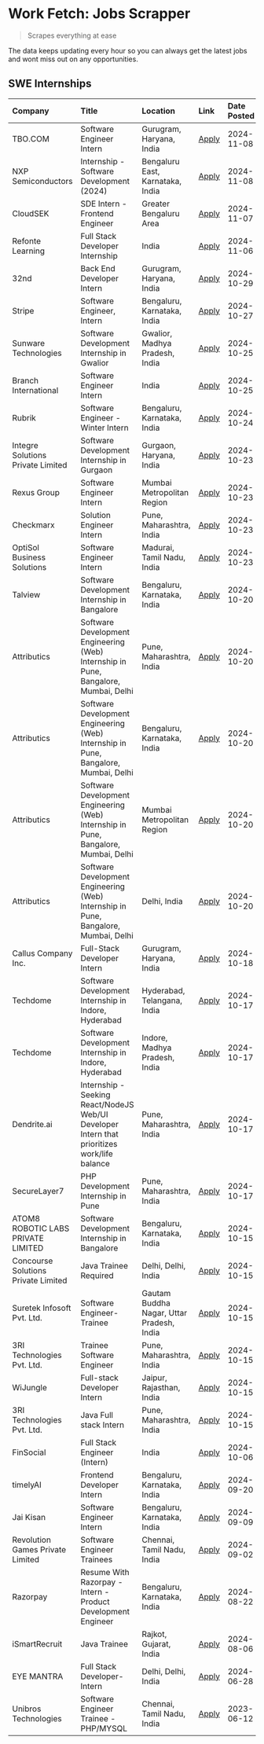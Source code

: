 # Work Fetch: Jobs Scrapper
> Scrapes everything at ease

The data keeps updating every hour so you can always get the latest jobs and wont miss out on any opportunities.

## SWE Internships
<!--START_SECTION:workfetch-->
| Company                             | Title                                                                                        | Location                                  | Link                                                                                                                                                                                                                                                             | Date Posted   |
|:------------------------------------|:---------------------------------------------------------------------------------------------|:------------------------------------------|:-----------------------------------------------------------------------------------------------------------------------------------------------------------------------------------------------------------------------------------------------------------------|:--------------|
| TBO.COM                             | Software Engineer Intern                                                                     | Gurugram, Haryana, India                  | [Apply](https://in.linkedin.com/jobs/view/software-engineer-intern-at-tbo-com-4068302925?position=40&pageNum=0&refId=vlsArN5ekQ2HPAr01rgnnA%3D%3D&trackingId=0HdUEwzXLZUmkfJpki6BAg%3D%3D)                                                                       | 2024-11-08    |
| NXP Semiconductors                  | Internship - Software Development (2024)                                                     | Bengaluru East, Karnataka, India          | [Apply](https://in.linkedin.com/jobs/view/internship-software-development-2024-at-nxp-semiconductors-4072147018?position=52&pageNum=0&refId=vlsArN5ekQ2HPAr01rgnnA%3D%3D&trackingId=OBnyxD4kKd3EgS0pQK4hMw%3D%3D)                                                | 2024-11-08    |
| CloudSEK                            | SDE Intern - Frontend Engineer                                                               | Greater Bengaluru Area                    | [Apply](https://in.linkedin.com/jobs/view/sde-intern-frontend-engineer-at-cloudsek-4069317608?position=27&pageNum=0&refId=vlsArN5ekQ2HPAr01rgnnA%3D%3D&trackingId=NtRBXDYNKacrpnRAZDgzYg%3D%3D)                                                                  | 2024-11-07    |
| Refonte Learning                    | Full Stack Developer Internship                                                              | India                                     | [Apply](https://in.linkedin.com/jobs/view/full-stack-developer-internship-at-refonte-learning-4070516081?position=56&pageNum=0&refId=vlsArN5ekQ2HPAr01rgnnA%3D%3D&trackingId=OBjf%2FxU56Ppd1VObOAoj2Q%3D%3D)                                                     | 2024-11-06    |
| 32nd                                | Back End Developer Intern                                                                    | Gurugram, Haryana, India                  | [Apply](https://in.linkedin.com/jobs/view/back-end-developer-intern-at-32nd-4062280105?position=42&pageNum=0&refId=vlsArN5ekQ2HPAr01rgnnA%3D%3D&trackingId=D9l4TSR4PelrA0AUgA83TA%3D%3D)                                                                         | 2024-10-29    |
| Stripe                              | Software Engineer, Intern                                                                    | Bengaluru, Karnataka, India               | [Apply](https://in.linkedin.com/jobs/view/software-engineer-intern-at-stripe-4008214242?position=2&pageNum=0&refId=vlsArN5ekQ2HPAr01rgnnA%3D%3D&trackingId=pR3YFtAhP99WSfbD7MHtbw%3D%3D)                                                                         | 2024-10-27    |
| Sunware Technologies                | Software Development Internship in Gwalior                                                   | Gwalior, Madhya Pradesh, India            | [Apply](https://in.linkedin.com/jobs/view/software-development-internship-in-gwalior-at-sunware-technologies-4059018500?position=11&pageNum=0&refId=vlsArN5ekQ2HPAr01rgnnA%3D%3D&trackingId=o8Av3rGsHLOsbxTn0%2Bp%2F3A%3D%3D)                                    | 2024-10-25    |
| Branch International                | Software Engineer Intern                                                                     | India                                     | [Apply](https://in.linkedin.com/jobs/view/software-engineer-intern-at-branch-international-4054425650?position=39&pageNum=0&refId=vlsArN5ekQ2HPAr01rgnnA%3D%3D&trackingId=l4rMX1N0QxPeMMCuKOM3jQ%3D%3D)                                                          | 2024-10-25    |
| Rubrik                              | Software Engineer - Winter Intern                                                            | Bengaluru, Karnataka, India               | [Apply](https://in.linkedin.com/jobs/view/software-engineer-winter-intern-at-rubrik-4006567784?position=15&pageNum=0&refId=vlsArN5ekQ2HPAr01rgnnA%3D%3D&trackingId=HxtqCU%2F42qyD2y5pzAH2QA%3D%3D)                                                               | 2024-10-24    |
| Integre Solutions Private Limited   | Software Development Internship in Gurgaon                                                   | Gurgaon, Haryana, India                   | [Apply](https://in.linkedin.com/jobs/view/software-development-internship-in-gurgaon-at-integre-solutions-private-limited-4056951853?position=8&pageNum=0&refId=vlsArN5ekQ2HPAr01rgnnA%3D%3D&trackingId=BJzT38f3ZTbL8HJlj0frnA%3D%3D)                            | 2024-10-23    |
| Rexus Group                         | Software Engineer Intern                                                                     | Mumbai Metropolitan Region                | [Apply](https://in.linkedin.com/jobs/view/software-engineer-intern-at-rexus-group-4057599673?position=16&pageNum=0&refId=vlsArN5ekQ2HPAr01rgnnA%3D%3D&trackingId=K9T515TMo71wSZtcOBWDGQ%3D%3D)                                                                   | 2024-10-23    |
| Checkmarx                           | Solution Engineer Intern                                                                     | Pune, Maharashtra, India                  | [Apply](https://in.linkedin.com/jobs/view/solution-engineer-intern-at-checkmarx-4036405936?position=25&pageNum=0&refId=vlsArN5ekQ2HPAr01rgnnA%3D%3D&trackingId=rKZBcsK2gxMeXurRf5cgsg%3D%3D)                                                                     | 2024-10-23    |
| OptiSol Business Solutions          | Software Engineer Intern                                                                     | Madurai, Tamil Nadu, India                | [Apply](https://in.linkedin.com/jobs/view/software-engineer-intern-at-optisol-business-solutions-4056744789?position=58&pageNum=0&refId=vlsArN5ekQ2HPAr01rgnnA%3D%3D&trackingId=xEQ1NN3pqzZoQ4ivMup4dw%3D%3D)                                                    | 2024-10-23    |
| Talview                             | Software Development Internship in Bangalore                                                 | Bengaluru, Karnataka, India               | [Apply](https://in.linkedin.com/jobs/view/software-development-internship-in-bangalore-at-talview-4055420944?position=5&pageNum=0&refId=vlsArN5ekQ2HPAr01rgnnA%3D%3D&trackingId=j%2FIbzZtuHAHHPmM91TZ%2Ffw%3D%3D)                                                | 2024-10-20    |
| Attributics                         | Software Development Engineering (Web) Internship in Pune, Bangalore, Mumbai, Delhi          | Pune, Maharashtra, India                  | [Apply](https://in.linkedin.com/jobs/view/software-development-engineering-web-internship-in-pune-bangalore-mumbai-delhi-at-attributics-4055422918?position=9&pageNum=0&refId=vlsArN5ekQ2HPAr01rgnnA%3D%3D&trackingId=NlxPwwcxIkON8plIgGHDkA%3D%3D)              | 2024-10-20    |
| Attributics                         | Software Development Engineering (Web) Internship in Pune, Bangalore, Mumbai, Delhi          | Bengaluru, Karnataka, India               | [Apply](https://in.linkedin.com/jobs/view/software-development-engineering-web-internship-in-pune-bangalore-mumbai-delhi-at-attributics-4055425609?position=12&pageNum=0&refId=vlsArN5ekQ2HPAr01rgnnA%3D%3D&trackingId=wK2fPBZGAG8zO%2FSHdmr7nw%3D%3D)           | 2024-10-20    |
| Attributics                         | Software Development Engineering (Web) Internship in Pune, Bangalore, Mumbai, Delhi          | Mumbai Metropolitan Region                | [Apply](https://in.linkedin.com/jobs/view/software-development-engineering-web-internship-in-pune-bangalore-mumbai-delhi-at-attributics-4055422911?position=20&pageNum=0&refId=vlsArN5ekQ2HPAr01rgnnA%3D%3D&trackingId=f5LW6kznYccTDeDsZprMaQ%3D%3D)             | 2024-10-20    |
| Attributics                         | Software Development Engineering (Web) Internship in Pune, Bangalore, Mumbai, Delhi          | Delhi, India                              | [Apply](https://in.linkedin.com/jobs/view/software-development-engineering-web-internship-in-pune-bangalore-mumbai-delhi-at-attributics-4055423852?position=24&pageNum=0&refId=vlsArN5ekQ2HPAr01rgnnA%3D%3D&trackingId=OYvL0TaA%2BHk16rkTUqjLAw%3D%3D)           | 2024-10-20    |
| Callus Company Inc.                 | Full-Stack Developer Intern                                                                  | Gurugram, Haryana, India                  | [Apply](https://in.linkedin.com/jobs/view/full-stack-developer-intern-at-callus-company-inc-4052948592?position=32&pageNum=0&refId=vlsArN5ekQ2HPAr01rgnnA%3D%3D&trackingId=SM2NhCnKsfEh%2B91%2FfITQVA%3D%3D)                                                     | 2024-10-18    |
| Techdome                            | Software Development Internship in Indore, Hyderabad                                         | Hyderabad, Telangana, India               | [Apply](https://in.linkedin.com/jobs/view/software-development-internship-in-indore-hyderabad-at-techdome-4052727895?position=18&pageNum=0&refId=vlsArN5ekQ2HPAr01rgnnA%3D%3D&trackingId=JHvFWmI5ALI8rJZLFqeUaQ%3D%3D)                                           | 2024-10-17    |
| Techdome                            | Software Development Internship in Indore, Hyderabad                                         | Indore, Madhya Pradesh, India             | [Apply](https://in.linkedin.com/jobs/view/software-development-internship-in-indore-hyderabad-at-techdome-4052731284?position=19&pageNum=0&refId=vlsArN5ekQ2HPAr01rgnnA%3D%3D&trackingId=Fot5hw%2FxTjEE6zDVcRgQUw%3D%3D)                                         | 2024-10-17    |
| Dendrite.ai                         | Internship - Seeking React/NodeJS Web/UI Developer Intern that prioritizes work/life balance | Pune, Maharashtra, India                  | [Apply](https://in.linkedin.com/jobs/view/internship-seeking-react-nodejs-web-ui-developer-intern-that-prioritizes-work-life-balance-at-dendrite-ai-4052856104?position=44&pageNum=0&refId=vlsArN5ekQ2HPAr01rgnnA%3D%3D&trackingId=S3QO0m1xKQnTIhF7rLracA%3D%3D) | 2024-10-17    |
| SecureLayer7                        | PHP Development Internship in Pune                                                           | Pune, Maharashtra, India                  | [Apply](https://in.linkedin.com/jobs/view/php-development-internship-in-pune-at-securelayer7-4052728680?position=60&pageNum=0&refId=vlsArN5ekQ2HPAr01rgnnA%3D%3D&trackingId=h0FCxzItG47b5rY6EpDxLw%3D%3D)                                                        | 2024-10-17    |
| ATOM8 ROBOTIC LABS PRIVATE LIMITED  | Software Development Internship in Bangalore                                                 | Bengaluru, Karnataka, India               | [Apply](https://in.linkedin.com/jobs/view/software-development-internship-in-bangalore-at-atom8-robotic-labs-private-limited-4051181510?position=21&pageNum=0&refId=vlsArN5ekQ2HPAr01rgnnA%3D%3D&trackingId=iSxARboUPr9S7MrvgsgQIA%3D%3D)                        | 2024-10-15    |
| Concourse Solutions Private Limited | Java Trainee Required                                                                        | Delhi, Delhi, India                       | [Apply](https://in.linkedin.com/jobs/view/java-trainee-required-at-concourse-solutions-private-limited-4048224831?position=23&pageNum=0&refId=vlsArN5ekQ2HPAr01rgnnA%3D%3D&trackingId=pkyyH06ynBHnH46%2B3OWc6g%3D%3D)                                            | 2024-10-15    |
| Suretek Infosoft Pvt. Ltd.          | Software Engineer-Trainee                                                                    | Gautam Buddha Nagar, Uttar Pradesh, India | [Apply](https://in.linkedin.com/jobs/view/software-engineer-trainee-at-suretek-infosoft-pvt-ltd-4048230907?position=28&pageNum=0&refId=vlsArN5ekQ2HPAr01rgnnA%3D%3D&trackingId=O7415QhXneqb67WMEOmdMA%3D%3D)                                                     | 2024-10-15    |
| 3RI Technologies Pvt. Ltd.          | Trainee Software Engineer                                                                    | Pune, Maharashtra, India                  | [Apply](https://in.linkedin.com/jobs/view/trainee-software-engineer-at-3ri-technologies-pvt-ltd-4048233384?position=37&pageNum=0&refId=vlsArN5ekQ2HPAr01rgnnA%3D%3D&trackingId=usF5axnDFodCzFNcKHqVkg%3D%3D)                                                     | 2024-10-15    |
| WiJungle                            | Full-stack Developer Intern                                                                  | Jaipur, Rajasthan, India                  | [Apply](https://in.linkedin.com/jobs/view/full-stack-developer-intern-at-wijungle-4048227759?position=43&pageNum=0&refId=vlsArN5ekQ2HPAr01rgnnA%3D%3D&trackingId=Bn%2B61e%2F3TSI8lt6ibZj6KA%3D%3D)                                                               | 2024-10-15    |
| 3RI Technologies Pvt. Ltd.          | Java Full stack Intern                                                                       | Pune, Maharashtra, India                  | [Apply](https://in.linkedin.com/jobs/view/java-full-stack-intern-at-3ri-technologies-pvt-ltd-4048232417?position=53&pageNum=0&refId=vlsArN5ekQ2HPAr01rgnnA%3D%3D&trackingId=LFnhkIls3vRKjfErb1Wlcg%3D%3D)                                                        | 2024-10-15    |
| FinSocial                           | Full Stack Engineer (Intern)                                                                 | India                                     | [Apply](https://in.linkedin.com/jobs/view/full-stack-engineer-intern-at-finsocial-4041564486?position=51&pageNum=0&refId=vlsArN5ekQ2HPAr01rgnnA%3D%3D&trackingId=a4KatC0OLzhhahF7VWxLVg%3D%3D)                                                                   | 2024-10-06    |
| timelyAI                            | Frontend Developer Intern                                                                    | Bengaluru, Karnataka, India               | [Apply](https://in.linkedin.com/jobs/view/frontend-developer-intern-at-timelyai-4030925040?position=10&pageNum=0&refId=vlsArN5ekQ2HPAr01rgnnA%3D%3D&trackingId=CYCmL%2BLJ5M2eWYwMWl7fRQ%3D%3D)                                                                   | 2024-09-20    |
| Jai Kisan                           | Software Engineer Intern                                                                     | Bengaluru, Karnataka, India               | [Apply](https://in.linkedin.com/jobs/view/software-engineer-intern-at-jai-kisan-4024075360?position=36&pageNum=0&refId=vlsArN5ekQ2HPAr01rgnnA%3D%3D&trackingId=T0UYFCxVC1%2BXmCvvyFUkng%3D%3D)                                                                   | 2024-09-09    |
| Revolution Games Private Limited    | Software Engineer Trainees                                                                   | Chennai, Tamil Nadu, India                | [Apply](https://in.linkedin.com/jobs/view/software-engineer-trainees-at-revolution-games-private-limited-4015912927?position=34&pageNum=0&refId=vlsArN5ekQ2HPAr01rgnnA%3D%3D&trackingId=4%2FOYKvs3YghMB%2FtDKmBlbw%3D%3D)                                        | 2024-09-02    |
| Razorpay                            | Resume With Razorpay - Intern - Product Development Engineer                                 | Bengaluru, Karnataka, India               | [Apply](https://in.linkedin.com/jobs/view/resume-with-razorpay-intern-product-development-engineer-at-razorpay-4007395641?position=4&pageNum=0&refId=vlsArN5ekQ2HPAr01rgnnA%3D%3D&trackingId=VL%2Fp%2F%2BeIZV9NUXZRF0iNgQ%3D%3D)                                 | 2024-08-22    |
| iSmartRecruit                       | Java Trainee                                                                                 | Rajkot, Gujarat, India                    | [Apply](https://in.linkedin.com/jobs/view/java-trainee-at-ismartrecruit-3992301825?position=31&pageNum=0&refId=vlsArN5ekQ2HPAr01rgnnA%3D%3D&trackingId=qJMlo7yNiQ%2FexftZaEmsgA%3D%3D)                                                                           | 2024-08-06    |
| EYE MANTRA                          | Full Stack Developer- Intern                                                                 | Delhi, Delhi, India                       | [Apply](https://in.linkedin.com/jobs/view/full-stack-developer-intern-at-eye-mantra-3960988037?position=47&pageNum=0&refId=vlsArN5ekQ2HPAr01rgnnA%3D%3D&trackingId=jyLA1pFhyjmEWl1gEBXmeA%3D%3D)                                                                 | 2024-06-28    |
| Unibros Technologies                | Software Engineer Trainee - PHP/MYSQL                                                        | Chennai, Tamil Nadu, India                | [Apply](https://in.linkedin.com/jobs/view/software-engineer-trainee-php-mysql-at-unibros-technologies-3656599241?position=45&pageNum=0&refId=vlsArN5ekQ2HPAr01rgnnA%3D%3D&trackingId=DZK0VCHT3p4OYJfG97NySg%3D%3D)                                               | 2023-06-12    |
<!--END_SECTION:workfetch-->
